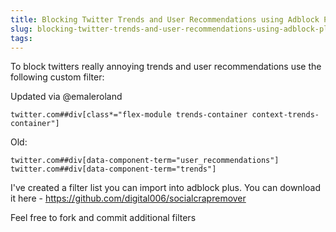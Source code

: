 ```yaml
---
title: Blocking Twitter Trends and User Recommendations using Adblock Plus
slug: blocking-twitter-trends-and-user-recommendations-using-adblock-plus
tags:
---
```

To block twitters really annoying trends and user recommendations use the following custom filter:

Updated via @emaleroland

    twitter.com##div[class*="flex-module trends-container context-trends-container"]

Old:

    twitter.com##div[data-component-term="user_recommendations"]
    twitter.com##div[data-component-term="trends"]

I've created a filter list you can import into adblock plus. You can download it here - https://github.com/digital006/socialcrapremover

Feel free to fork and commit additional filters

